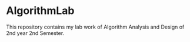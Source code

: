 # AlgorithmLab
This repository contains my lab work of Algorithm Analysis and Design of 2nd year 2nd Semester.
